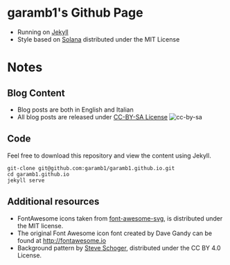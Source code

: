 # garamb1's Github Page

* Running on [Jekyll](http://jekyllrb.com)
* Style based on [Solana](https://github.com/rlue/jekyll-solana) distributed under the MIT License

# Notes

## Blog Content
* Blog posts are both in English and Italian
* All blog posts are released under [CC-BY-SA License](http://creativecommons.org/licenses/by-sa/4.0/) ![cc-by-sa](https://i.creativecommons.org/l/by-sa/4.0/80x15.png)

## Code
Feel free to download this repository and view the content using Jekyll.

```
git-clone git@github.com:garamb1/garamb1.github.io.git
cd garamb1.github.io
jekyll serve
```

## Additional resources

* FontAwesome icons taken from [font-awesome-svg](https://github.com/ivanvotti/font-awesome-svg), is distributed under the MIT license.
* The original Font Awesome icon font created by Dave Gandy can be found at http://fontawesome.io
* Background pattern by [Steve Schoger](http://www.heropatterns.com/), distributed under the CC BY 4.0 License.
